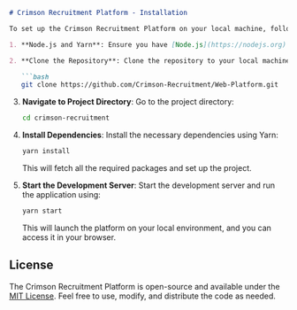 ```markdown
# Crimson Recruitment Platform - Installation

To set up the Crimson Recruitment Platform on your local machine, follow these detailed steps:

1. **Node.js and Yarn**: Ensure you have [Node.js](https://nodejs.org) and [Yarn](https://yarnpkg.com) installed on your system.

2. **Clone the Repository**: Clone the repository to your local machine using the following command:

   ```bash
   git clone https://github.com/Crimson-Recruitment/Web-Platform.git
   ```

3. **Navigate to Project Directory**: Go to the project directory:

   ```bash
   cd crimson-recruitment
   ```

4. **Install Dependencies**: Install the necessary dependencies using Yarn:

   ```bash
   yarn install
   ```

   This will fetch all the required packages and set up the project.

5. **Start the Development Server**: Start the development server and run the application using:

   ```bash
   yarn start
   ```

   This will launch the platform on your local environment, and you can access it in your browser.

## License

The Crimson Recruitment Platform is open-source and available under the [MIT License](LICENSE). Feel free to use, modify, and distribute the code as needed.
